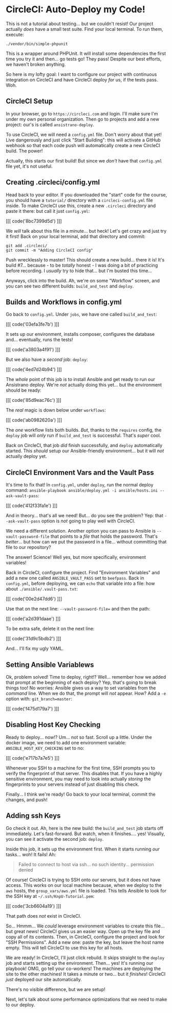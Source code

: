 # CircleCI: Auto-Deploy my Code!

This is not a tutorial about testing... but we couldn't resist! Our project actually
*does* have a small test suite. Find your local terminal. To run them, execute:

```terminal
./vendor/bin/simple-phpunit
```

This is a wrapper around PHPUnit. It will install some dependencies the first time
you try it and then... go tests go! They pass! Despite our best efforts, we haven't
broken anything.

So here is my lofty goal: I want to configure our project with continuous integration
on CircleCI and have CircleCI deploy *for* us, if the tests pass. Woh.

## CircleCI Setup

In your browser, go to `https://circleci.com` and login. I'll make sure I'm under
my own personal organization. Then go to projects and add a new project: our's is
called `ansistrano-deploy`.

To use CircleCI, we will need a `config.yml` file. Don't worry about that yet! Live
dangerously and just click "Start Building": this will activate a GitHub webhook
so that each code push will automatically create a new CircleCI build. The power!

Actually, this starts our first build! But since we *don't* have that `config.yml`
file yet, it's not useful.

## Creating .circleci/config.yml

Head back to your editor. If you downloaded the "start" code for the course, you
should have a `tutorial/` directory with a `circleci-config.yml` file inside. To
make CircleCI use this, create a new `.circleci` directory and paste it there:
but call it just `config.yml`:

[[[ code('8bc7399d5d') ]]]

We *will* talk about this file in a minute... but heck! Let's get crazy and just
try it first! Back on your local terminal, add that directory and commit:

```terminal-silent
git add .circleci/
git commit -m "Adding CircleCI config"
```

Push wrecklessly to master! This should create a new build... there it is! It's
build #7... because - to be *totally* honest - I was doing a bit of practicing before
recording. I *usually* try to hide that... but I'm busted this time...

Anyways, click into the build. Ah, we're on some "Workflow" screen, and you can see
two different builds: `build_and_test` and `deploy`.

## Builds and Workflows in config.yml

Go back to `config.yml`. Under `jobs`, we have one called `build_and_test`:

[[[ code('03efa3fe7b') ]]]

It sets up our environment, installs composer, configures the database and...
eventually, runs the tests!

[[[ code('a3803a4f91') ]]]

But we also have a *second* job: `deploy`:

[[[ code('4ed7d24b94') ]]]

The *whole* point of this job is to install Ansible and get ready to run our
Ansistrano deploy. We're *not* actually doing this yet... but the environment
should be ready:

[[[ code('85d9eac76c') ]]]

The *real* magic is down below under `workflows`:

[[[ code('ab0982620a') ]]]

The *one* workflow lists both builds. *But*, thanks to the `requires` config,
the `deploy` job will *only* run if `build_and_test` is successful. That's
*super* cool.

Back on CircleCI, that job *did* finish successfully, and `deploy` automatically
started. This *should* setup our Ansible-friendly environment... but it will *not*
actually deploy yet.

## CircleCI Environment Vars and the Vault Pass

It's time to fix that! In `config.yml`, under `deploy`, run the normal deploy command:
`ansible-playbook ansible/deploy.yml -i ansible/hosts.ini --ask-vault-pass`:

[[[ code('412f33fa1e') ]]]

And in theory... that's all we need! But... do you see the problem? Yep: that
`--ask-vault-pass` option is *not* going to play well with CircleCI.

We need a different solution. Another option you can pass to Ansible is
`--vault-password-file` that points to a *file* that holds the password. That's
*better*... but how can we put the password in a file... without committing that
file to our repository?

The answer! Science! Well yes, but more specifically, environment variables!

Back in CircleCI, configure the project. Find "Environment Variables" and add a
new one called `ANSIBLE_VAULT_PASS` set to `beefpass`. Back in `config.yml`, before
deploying, we can `echo` that variable into a file: how about `./ansible/.vault-pass.txt`:

[[[ code('00e2d47dd6') ]]]

Use that on the next line: `--vault-password-file=` and then the path:

[[[ code('a2d391daae') ]]]

To be extra safe, delete it on the next line:

[[[ code('31d9c5bdb2') ]]]

And... I'll fix my ugly YAML.

## Setting Ansible Variablews

Ok, problem solved! Time to deploy, right!? Well... remember how we added that
prompt at the beginning of each deploy? Yep, that's going to break things too!
No worries: Ansible gives us a way to set variables from the *command* line. When
we do that, the prompt will *not* appear. How? Add a `-e` option with: `git_branch=master`:

[[[ code('f475d179a7') ]]]

## Disabling Host Key Checking

Ready to deploy... now!? Um... not so fast. Scroll up a little. Under the docker
image, we need to add one environment variable: `ANSIBLE_HOST_KEY_CHECKING` set to
no:

[[[ code('e717b7a7e5') ]]]

Whenever you SSH to a machine for the first time, SSH prompts you to verify the fingerprint
of that server. This disables that. If you have a highly sensitive environment,
you may need to look into actually *storing* the fingerprints to your servers instead
of just disabling this check.

Finally... I think we're ready! Go back to your local terminal, commit the changes,
and push!

## Adding ssh Keys

Go check it out. Ah, here is the new build: the `build_and_test` job starts off
immediately. Let's fast-forward. But watch, when it finishes.... yes! Visually,
you can see it activate the second job: `deploy`.

Inside this job, it sets up the environment first. When it starts running *our*
tasks... woh! It fails! Ah:

> Failed to connect to host via ssh... no such identity... permission denied

Of course! CircleCI is trying to SSH onto our servers, but it does not have access.
This works on our local machine because, when we deploy to the `aws` hosts, the
`group_vars/aws.yml` file is loaded. This tells Ansible to look for the SSH
key at `~/.ssh/KnpU-Tutorial.pem`:

[[[ code('3cb6604a19') ]]]

That path does *not* exist in CircleCI.

So... Hmmm... We *could* leverage environment variables to create this file... but
great news! CircleCI gives us an easier way. Open up the key file and copy all of
its contents. Then, in CircleCI, configure the project and look for "SSH Permissions".
Add a new one: paste the key, but leave the host name empty. This will tell CircleCI
to use this key for all hosts.

We are ready! In CircleCI, I'll just click rebuild. It skips straight to the `deploy`
job and starts setting up the environment. Then... yes! It's running our playbook!
OMG, go tell your co-workers! The machines are deploying the site to the other machines!
It takes a minute or two... but it *finishes*! CircleCI *just* deployed our site
automatically.

There's no visible difference, but we are setup!

Next, let's talk about some performance optimizations that we need to make to our
deploy.
